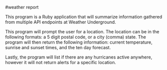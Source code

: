 #weather report

This program is a Ruby application that will summarize information gathered from multiple API endpoints at Weather Underground.

This program will prompt the user for a location.  The location can be in the following formats: a 5 digit postal code, or a city (comma) state.  The program will then return the following information: current temperature, sunrise and sunset times, and the ten day forecast.

Lastly, the program will list if there are any hurricanes active anywhere, however it will not return alerts for a specific location.
